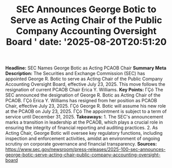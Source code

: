 ﻿---
title: "  SEC Announces George Botic to Serve as Acting Chair of the Public Company Accounting Oversight Board
'
date: '2025-08-20T20:51:20"
category: "Markets"
summary: ""
slug: "  sec announces george botic to serve as acting chair of the"
source_urls:
  - "https://www.sec.gov/newsroom/press-releases/2025-100-sec-announces-george-botic-serve-acting-chair-public-company-accounting-oversight-board"
seo:
  title: "  SEC Announces George Botic to Serve as Acting Chair of the Public Company Accounting Oversight Board
 | Hash n Hedge'
  description: '"
  keywords: ["news", "markets", "brief"]
---
**Headline:** SEC Names George Botic as Acting PCAOB Chair  **Summary Meta Description:** The Securities and Exchange Commission (SEC) has appointed George R. Botic to serve as Acting Chair of the Public Company Accounting Oversight Board, effective July 23, 2025. This move follows the resignation of current PCAOB Chair Erica Y. Williams.  **Key Points:**  ΓÇó The SEC announced the designation of George R. Botic as Acting Chair of the PCAOB. ΓÇó Erica Y. Williams has resigned from her position as PCAOB Chair, effective July 23, 2025. ΓÇó George R. Botic will assume his new role at the PCAOB on July 23, 2025. ΓÇó The appointment is subject to a term of service until December 31, 2025.  **Takeaways:**  1. The SEC's announcement marks a transition in leadership at the PCAOB, which plays a crucial role in ensuring the integrity of financial reporting and auditing practices. 2. As Acting Chair, George Botic will oversee key regulatory functions, including inspection and enforcement activities, amidst an environment of ongoing scrutiny on corporate governance and financial transparency.  **Sources:**  https://www.sec.gov/newsroom/press-releases/2025-100-sec-announces-george-botic-serve-acting-chair-public-company-accounting-oversight-board 
